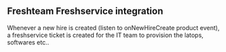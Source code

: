 ## Freshteam Freshservice integration

Whenever a new hire is created (listen to onNewHireCreate product event),  a freshservice ticket is created for the IT team to provision the latops,  softwares etc.. 



